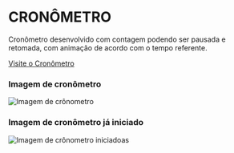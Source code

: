 # CRONÔMETRO

Cronômetro desenvolvido com contagem podendo ser pausada e retomada, com animação de acordo com o tempo referente.<br/>

[Visite o Cronômetro](https://michelle-freitas.github.io/HMTL5-CSS3-JS/meus_projetos/cronometro/index.html)

### Imagem de cronômetro 
 <img alt="Imagem de crônometro " src="./public/timer.png">


### Imagem de cronômetro já iniciado
  <img alt="Imagem de crônometro iniciadoas" src="./public/started.png">

